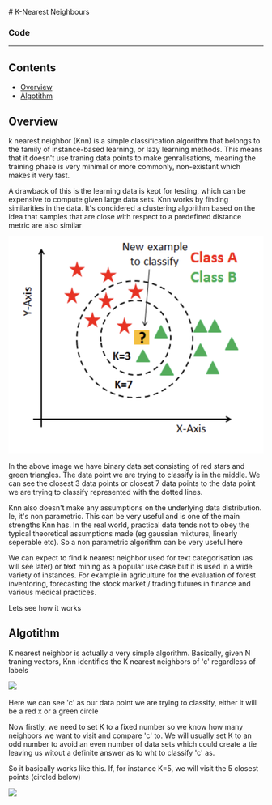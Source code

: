# K-Nearest Neighbours


### Code

  ---


## Contents
  * [Overview](#overview)
  * [Algotithm](#algotithm)




## Overview


k nearest neighbor (Knn) is a simple classification algorithm that belongs to the family of instance-based learning, or lazy learning methods. 
This means that it doesn't use traning data points to make genralisations, meaning the training phase is very minimal or more commonly, non-existant which makes it very fast.

A drawback of this is the learning data is kept for testing, which can be expensive to compute given large data sets.
Knn works by finding similarities in the data. It's concidered a clustering algorithm based on the idea that samples that are close with respect to a predefined distance metric are also similar

<img src="img/img1.png" alt=" " width="700"/>

In the above image we have binary data set consisting of red stars and green triangles. The data point we are trying to classify is in the middle. We can see the closest 3 data points or closest 7 data points to the data point we are trying to classify represented with the dotted lines.

Knn also doesn't make any assumptions on the underlying data distribution. Ie, it's non parametric. 
This can be very useful and is one of the main strengths Knn has. In the real world, practical data tends not to obey the typical theoretical assumptions made (eg gaussian mixtures, linearly seperable etc). So a non parametric algorithm can be very useful here

We can expect to find k nearest neighbor used for text categorisation (as will see later) or text mining as a popular use case but it is used in a wide variety of instances. For example in agriculture for the evaluation of forest inventoring, forecasting the stock market / trading futures in finance and various medical practices. 

Lets see how it works



## Algotithm

K nearest neighbor is actually a very simple algorithm. Basically, given N traning vectors, Knn identifies the K nearest neighbors of 'c' regardless of labels


<img src="img/img2.png" alt=" " width="600"/>

Here we can see 'c' as our data point we are trying to classify, either it will be a red x or a green circle

Now firstly, we need to set K to a fixed number so we know how many neighbors we want to visit and compare 'c' to. 
We will usually set K to an odd number to avoid an even number of data sets which could create a tie leaving us witout a definite answer as to wht to classify 'c' as. 

So it basically works like this. If, for instance K=5, we will visit the 5 closest points (circled below)


<img src="img/img2.png" alt=" " width="600"/>





















